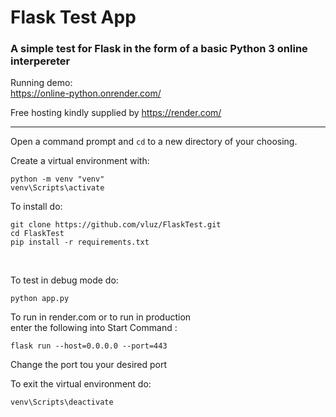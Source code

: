 # Flask Test App
### A simple test for Flask in the form of a basic Python 3 online interpereter

Running demo:     
https://online-python.onrender.com/

Free hosting kindly supplied by https://render.com/ 

<hr>

Open a command prompt and `cd` to a new directory of your choosing.

Create a virtual environment with:
```
python -m venv "venv"
venv\Scripts\activate
```

To install do:
```
git clone https://github.com/vluz/FlaskTest.git
cd FlaskTest
pip install -r requirements.txt
```

<br>

To test in debug mode do:
```
python app.py
```

To run in render.com or to run in production       
enter the following into Start Command :

`flask run --host=0.0.0.0 --port=443`

Change the port tou your desired port


To exit the virtual environment do:
```
venv\Scripts\deactivate
```

<br>
